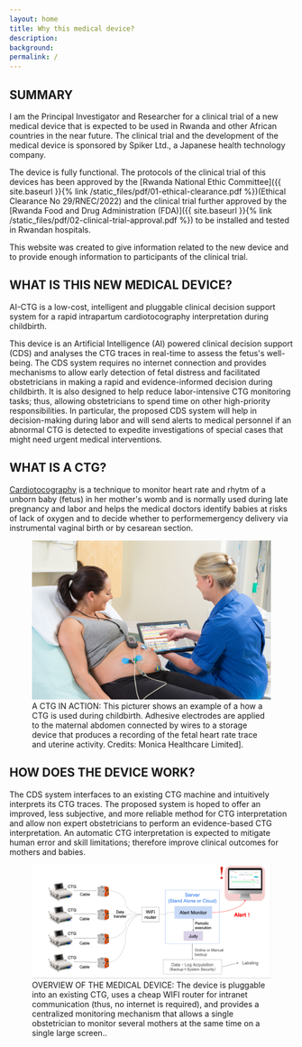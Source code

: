 ```yaml
---
layout: home
title: Why this medical device?
description: 
background: 
permalink: /
---
```


## SUMMARY

I am the Principal Investigator and Researcher for a clinical trial of a new medical device that is expected to be used in Rwanda and other African countries in the near future. The clinical trial and the development of the medical device is sponsored by Spiker Ltd., a Japanese health technology company.

The device is fully functional. The protocols of the clinical trial of this devices has been approved by the [Rwanda National Ethic Committee]({{ site.baseurl }}{% link /static_files/pdf/01-ethical-clearance.pdf %})(Ethical Clearance No 29/RNEC/2022) and the clinical trial further approved by the [Rwanda Food and Drug Administration (FDA)]({{ site.baseurl }}{% link /static_files/pdf/02-clinical-trial-approval.pdf %}) to be installed and tested in Rwandan hospitals. 

This website was created to give information related to the new device and to provide enough information to participants of the clinical trial. 

## WHAT IS THIS NEW MEDICAL DEVICE?

AI-CTG is a low-cost, intelligent and pluggable clinical decision support system for a rapid intrapartum cardiotocography interpretation during childbirth. 

This device is an Artificial Intelligence (AI) powered clinical decision support (CDS) and analyses the CTG traces in real-time to assess the fetus's well-being. The CDS system requires no internet connection and provides mechanisms to allow early detection of fetal distress and facilitated obstetricians in making a rapid and evidence-informed decision during childbirth.  It is also designed to help reduce labor-intensive CTG monitoring tasks; thus, allowing obstetricians to spend time on other high-priority responsibilities. In particular, the proposed CDS system will help in decision-making during labor and will send alerts to medical personnel if an abnormal CTG is detected to expedite investigations of special cases that might need urgent medical interventions.

## WHAT IS A CTG?
[Cardiotocography](https://en.wikipedia.org/wiki/Cardiotocography) is a technique to monitor heart rate and rhytm of a unborn baby (fetus) in her mother's womb and is normally used during late pregnancy and labor and helps the medical doctors identify babies at risks of lack of oxygen and to decide whether to performemergency delivery via instrumental vaginal birth or by cesarean section. 

<figure class="figure">
  <img src="static_files/images/ctg-in-use.jpeg" class="figure-img img-fluid rounded">
  <figcaption class="figure-caption">A CTG IN ACTION: This picturer shows an example of a how a CTG is used during childbirth. Adhesive electrodes are applied to the maternal abdomen connected by wires to a storage device that produces a recording of the fetal heart rate trace and uterine activity. Credits: Monica Healthcare Limited].</figcaption>
</figure>

## HOW DOES THE DEVICE WORK?

The CDS system interfaces to an existing CTG machine and intuitively interprets its CTG traces. The proposed system is hoped to offer an improved, less subjective, and more reliable method for CTG interpretation and allow non expert obstetricians to perform an evidence-based CTG interpretation. An automatic CTG interpretation is expected to mitigate human error and skill limitations; therefore improve clinical outcomes for mothers and babies.

<figure class="figure">
  <img src="static_files/images/system-architecture.png" class="figure-img img-fluid rounded" alt="">
  <figcaption class="figure-caption">OVERVIEW OF THE MEDICAL DEVICE: The device is pluggable into an existing CTG, uses a cheap WIFI router for intranet communication (thus, no internet is required), and provides a centralized monitoring mechanism that allows a single obstetrician to monitor several mothers at the same time on a single large screen..</figcaption>
</figure>